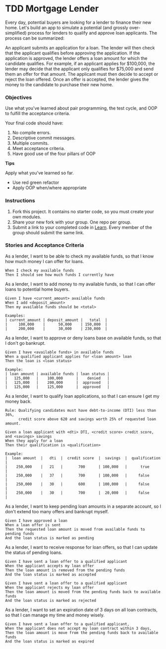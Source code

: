 # TDD Mortgage Lender

Every day, potential buyers are looking for a lender to finance their new home. Let's build an app to simulate a
potential (and grossly over-simplified) process for lenders to qualify and approve loan applicants. The process can be summarized:

An applicant submits an application for a loan. The lender will then check that the applicant qualifies before approving the application. If the application is approved, the lender offers a loan amount for which the candidate qualifies. For example, if an applicant applies for $100,000, the lender may decide that the applicant only qualifies for $75,000 and send them an offer for that amount. The applicant must then decide to accept or reject the loan offered. Once an offer is accepted, the lender gives the money to the candidate to purchase their new home.

### Objectives

Use what you've learned about pair programming, the test cycle, and OOP to fulfill the acceptance criteria.

Your final code should have:

1. No compile errors.
2. Descriptive commit messages.
3. Multiple commits.
4. Meet acceptance criteria.
4. Have good use of the four pillars of OOP

**Tips**

Apply what you've learned so far.

- Use red green refactor
- Apply OOP when/where appropriate

### Instructions

1. Fork this project. It contains no starter code, so you must create your own modules.
2. Share your new fork with your group. One repo per group.
3. Submit a link to your completed code in [Learn](). Every member of the group should submit the same link.

### Stories and Acceptance Criteria

As a lender, I want to be able to check my available funds, so that I know how much money I can offer for loans.

```gherkin
When I check my available funds
Then I should see how much funds I currently have
```

As a lender, I want to add money to my available funds, so that I can offer loans to potential home buyers.

```gherkin
Given I have <current_amount> available funds
When I add <deposit_amount>
Then my available funds should be <total>

Examples:
| current_amount | deposit_amount |   total  |
|     100,000    |      50,000    | 150,000  |
|     200,000    |      30,000    | 230,000  |
```

As a lender, I want to approve or deny loans base on available funds, so that I don't go bankrupt.

```gherkin
Given I have <available funds> in available funds
When a qualified applicant applies for <loan amount> loan
Then the loan is <loan status>

Example:
| loan amount | available funds | loan status |
|   125,000   |    100,000      |    denied   |
|   125,000   |    200,000      |  approved   |
|   125,000   |    125,000      |  approved   |
```

As a lender, I want to qualify loan applications, so that I can ensure I get my money back.

```gherkin
Rule: Qualifying candidates must have debt-to-income (DTI) less than 36%, 
      credit score above 620 and savings worth 25% of requested loan amount.

Given a loan applicant with <dti> DTI, <credit score> credit score, and <savings> savings
When they apply for a loan
Then their qualification is <qualification>

Example:
|  loan amount  |   dti  |  credit score  |  savings  |  qualification |
|    250,000    |   21   |       700      | 100,000   |      true      |
|    250,000    |   37   |       700      | 100,000   |     false      |
|    250,000    |   30   |       600      | 100,000   |     false      |
|    250,000    |   30   |       700      |  20,000   |     false      |
```

As a lender, I want to keep pending loan amounts in a separate account, so I don't extend too many offers and bankrupt myself.

```gherkin
Given I have approved a loan
When a loan offer is sent
Then the requested loan amount is moved from available funds to pending funds
And the loan status is marked as pending
```

As a lender, I want to receive response for loan offers, so that I can update the status of pending loans.

```gherkin
Given I have sent a loan offer to a qualified applicant
When the applicant accepts my loan offer
Then the loan amount is removed from the pending funds
And the loan status is marked as accepted

Given I have sent a loan offer to a qualified applicant
When the applicant rejects my loan offer
Then the loan amount is moved from the pending funds back to available funds
And the loan status is marked as rejected
```

As a lender, I want to set an expiration date of 3 days on all loan contracts, so that I can manage my time and money wisely.

```gherkin
Given I have sent a loan offer to a qualified applicant,
When the applicant does not accept my loan contract within 3 days,
Then the loan amount is move from the pending funds back to available funds
And the loan status is marked as expired
```
